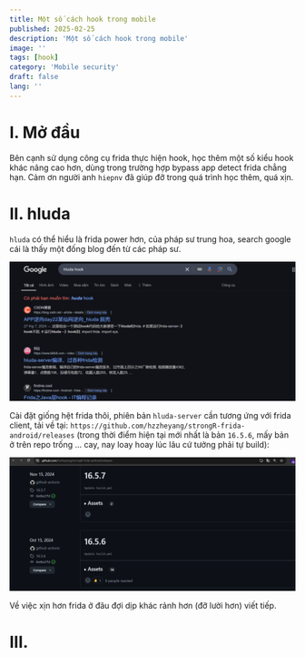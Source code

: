 ```yaml
---
title: Một số cách hook trong mobile
published: 2025-02-25
description: 'Một số cách hook trong mobile'
image: ''
tags: [hook]
category: 'Mobile security'
draft: false 
lang: ''
---
```


# I. Mở đầu

Bên cạnh sử dụng công cụ frida thực hiện hook, học thêm một số kiểu hook khác nâng cao hơn, dùng trong trường hợp bypass app detect frida chẳng hạn. Cảm ơn người anh `hiepnv` đã giúp đỡ trong quá trình học thêm, quá xịn.

# II. hluda

`hluda` có thể hiểu là frida power hơn, của pháp sư trung hoa, search google cái là thấy một đống blog đến từ các pháp sư.

![alt text](images/{4CED6AF7-D784-4C2F-82AE-8DFC3174B8E4}.png)

Cài đặt giống hệt frida thôi, phiên bản `hluda-server` cần tương ứng với frida client, tải về tại: `https://github.com/hzzheyang/strongR-frida-android/releases` (trong thời điểm hiện tại mới nhất là bản `16.5.6`, mấy bản ở trên repo trống ... cay, nay loay hoay lúc lâu cứ tưởng phải tự build):

![alt text](images/{C52B66EF-44EF-48BD-AE8E-EA71D01377A9}.png)

Về việc xịn hơn frida ở đâu đợi dịp khác rảnh hơn (đỡ lười hơn) viết tiếp.

# III. 